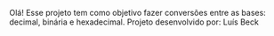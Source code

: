 Olá! Esse projeto tem como objetivo fazer conversões entre as bases: decimal, binária e hexadecimal. 
Projeto desenvolvido por: Luís Beck
